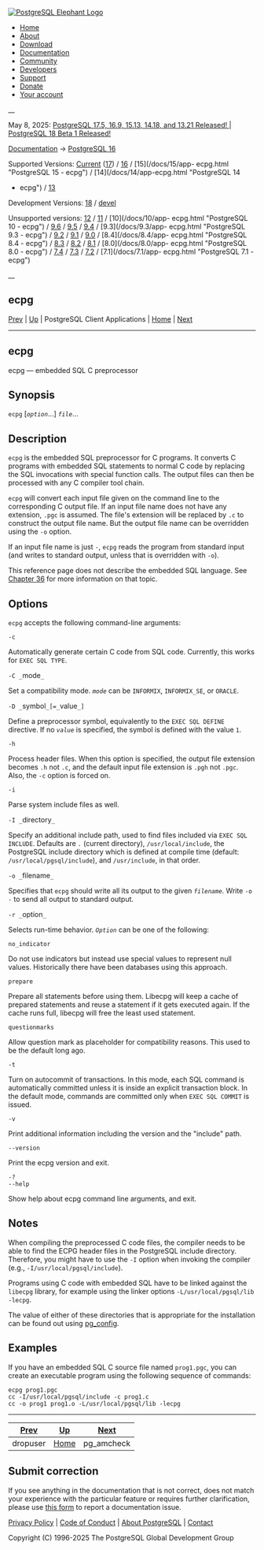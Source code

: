 [ ![PostgreSQL Elephant Logo](/media/img/about/press/elephant.png) ](/)

  * [Home](/ "Home")
  * [About](/about/ "About")
  * [Download](/download/ "Download")
  * [Documentation](/docs/ "Documentation")
  * [Community](/community/ "Community")
  * [Developers](/developer/ "Developers")
  * [Support](/support/ "Support")
  * [Donate](/about/donate/ "Donate")
  * [Your account](/account/ "Your account")

__

May 8, 2025: [ PostgreSQL 17.5, 16.9, 15.13, 14.18, and 13.21 Released! ](/about/news/postgresql-175-169-1513-1418-and-1321-released-3072/) | [ PostgreSQL 18 Beta 1 Released! ](/about/news/postgresql-18-beta-1-released-3070/)

[Documentation](/docs/ "Documentation") -> [PostgreSQL
16](/docs/16/index.html)

Supported Versions: [Current](/docs/current/app-ecpg.html "PostgreSQL 17 -
ecpg") ([17](/docs/17/app-ecpg.html "PostgreSQL 17 - ecpg")) /
[16](/docs/16/app-ecpg.html "PostgreSQL 16 - ecpg") / [15](/docs/15/app-
ecpg.html "PostgreSQL 15 - ecpg") / [14](/docs/14/app-ecpg.html "PostgreSQL 14
- ecpg") / [13](/docs/13/app-ecpg.html "PostgreSQL 13 - ecpg")

Development Versions: [18](/docs/18/app-ecpg.html "PostgreSQL 18 - ecpg") /
[devel](/docs/devel/app-ecpg.html "PostgreSQL devel - ecpg")

Unsupported versions: [12](/docs/12/app-ecpg.html "PostgreSQL 12 - ecpg") /
[11](/docs/11/app-ecpg.html "PostgreSQL 11 - ecpg") / [10](/docs/10/app-
ecpg.html "PostgreSQL 10 - ecpg") / [9.6](/docs/9.6/app-ecpg.html "PostgreSQL
9.6 - ecpg") / [9.5](/docs/9.5/app-ecpg.html "PostgreSQL 9.5 - ecpg") /
[9.4](/docs/9.4/app-ecpg.html "PostgreSQL 9.4 - ecpg") / [9.3](/docs/9.3/app-
ecpg.html "PostgreSQL 9.3 - ecpg") / [9.2](/docs/9.2/app-ecpg.html "PostgreSQL
9.2 - ecpg") / [9.1](/docs/9.1/app-ecpg.html "PostgreSQL 9.1 - ecpg") /
[9.0](/docs/9.0/app-ecpg.html "PostgreSQL 9.0 - ecpg") / [8.4](/docs/8.4/app-
ecpg.html "PostgreSQL 8.4 - ecpg") / [8.3](/docs/8.3/app-ecpg.html "PostgreSQL
8.3 - ecpg") / [8.2](/docs/8.2/app-ecpg.html "PostgreSQL 8.2 - ecpg") /
[8.1](/docs/8.1/app-ecpg.html "PostgreSQL 8.1 - ecpg") / [8.0](/docs/8.0/app-
ecpg.html "PostgreSQL 8.0 - ecpg") / [7.4](/docs/7.4/app-ecpg.html "PostgreSQL
7.4 - ecpg") / [7.3](/docs/7.3/app-ecpg.html "PostgreSQL 7.3 - ecpg") /
[7.2](/docs/7.2/app-ecpg.html "PostgreSQL 7.2 - ecpg") / [7.1](/docs/7.1/app-
ecpg.html "PostgreSQL 7.1 - ecpg")

__

ecpg  
---  
[Prev](app-dropuser.html "dropuser")  | [Up](reference-client.html "PostgreSQL Client Applications") | PostgreSQL Client Applications | [Home](index.html "PostgreSQL 16.9 Documentation") |  [Next](app-pgamcheck.html "pg_amcheck")  
  
* * *

## ecpg

ecpg — embedded SQL C preprocessor

## Synopsis

`ecpg` [_`option`_...] _`file`_...

## Description

`ecpg` is the embedded SQL preprocessor for C programs. It converts C programs
with embedded SQL statements to normal C code by replacing the SQL invocations
with special function calls. The output files can then be processed with any C
compiler tool chain.

`ecpg` will convert each input file given on the command line to the
corresponding C output file. If an input file name does not have any
extension, `.pgc` is assumed. The file's extension will be replaced by `.c` to
construct the output file name. But the output file name can be overridden
using the `-o` option.

If an input file name is just `-`, `ecpg` reads the program from standard
input (and writes to standard output, unless that is overridden with `-o`).

This reference page does not describe the embedded SQL language. See [Chapter
36](ecpg.html "Chapter 36. ECPG — Embedded SQL in C") for more information on
that topic.

## Options

`ecpg` accepts the following command-line arguments:

`-c`

    

Automatically generate certain C code from SQL code. Currently, this works for
`EXEC SQL TYPE`.

`-C _`mode`_`

    

Set a compatibility mode. _`mode`_ can be `INFORMIX`, `INFORMIX_SE`, or
`ORACLE`.

`-D _`symbol`_[=_`value`_]`

    

Define a preprocessor symbol, equivalently to the `EXEC SQL DEFINE` directive.
If no _`value`_ is specified, the symbol is defined with the value `1`.

`-h`

    

Process header files. When this option is specified, the output file extension
becomes `.h` not `.c`, and the default input file extension is `.pgh` not
`.pgc`. Also, the `-c` option is forced on.

`-i`

    

Parse system include files as well.

`-I _`directory`_`

    

Specify an additional include path, used to find files included via `EXEC SQL
INCLUDE`. Defaults are `.` (current directory), `/usr/local/include`, the
PostgreSQL include directory which is defined at compile time (default:
`/usr/local/pgsql/include`), and `/usr/include`, in that order.

`-o _`filename`_`

    

Specifies that `ecpg` should write all its output to the given _`filename`_.
Write `-o -` to send all output to standard output.

`-r _`option`_`

    

Selects run-time behavior. _`Option`_ can be one of the following:

`no_indicator`

    

Do not use indicators but instead use special values to represent null values.
Historically there have been databases using this approach.

`prepare`

    

Prepare all statements before using them. Libecpg will keep a cache of
prepared statements and reuse a statement if it gets executed again. If the
cache runs full, libecpg will free the least used statement.

`questionmarks`

    

Allow question mark as placeholder for compatibility reasons. This used to be
the default long ago.

`-t`

    

Turn on autocommit of transactions. In this mode, each SQL command is
automatically committed unless it is inside an explicit transaction block. In
the default mode, commands are committed only when `EXEC SQL COMMIT` is
issued.

`-v`

    

Print additional information including the version and the "include" path.

`--version`

    

Print the ecpg version and exit.

`-?`  
`--help`

    

Show help about ecpg command line arguments, and exit.

## Notes

When compiling the preprocessed C code files, the compiler needs to be able to
find the ECPG header files in the PostgreSQL include directory. Therefore, you
might have to use the `-I` option when invoking the compiler (e.g.,
`-I/usr/local/pgsql/include`).

Programs using C code with embedded SQL have to be linked against the
`libecpg` library, for example using the linker options
`-L/usr/local/pgsql/lib -lecpg`.

The value of either of these directories that is appropriate for the
installation can be found out using [pg_config](app-pgconfig.html
"pg_config").

## Examples

If you have an embedded SQL C source file named `prog1.pgc`, you can create an
executable program using the following sequence of commands:

    
    
    ecpg prog1.pgc
    cc -I/usr/local/pgsql/include -c prog1.c
    cc -o prog1 prog1.o -L/usr/local/pgsql/lib -lecpg
    

* * *

[Prev](app-dropuser.html "dropuser")  | [Up](reference-client.html "PostgreSQL Client Applications") |  [Next](app-pgamcheck.html "pg_amcheck")  
---|---|---  
dropuser  | [Home](index.html "PostgreSQL 16.9 Documentation") |  pg_amcheck  
  
## Submit correction

If you see anything in the documentation that is not correct, does not match
your experience with the particular feature or requires further clarification,
please use [this form](/account/comments/new/16/app-ecpg.html/) to report a
documentation issue.

[Privacy Policy](/about/privacypolicy) | [Code of Conduct](/about/policies/coc/) | [About PostgreSQL](/about/) | [Contact](/about/contact/)  

Copyright (C) 1996-2025 The PostgreSQL Global Development Group

